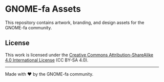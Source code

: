 # GNOME-fa Assets

This repository contains artwork, branding, and design assets for the GNOME-fa community.

## License

This work is licensed under the [Creative Commons Attribution-ShareAlike 4.0 International License](https://creativecommons.org/licenses/by-sa/4.0/) (CC BY-SA 4.0).

---
Made with ❤️ by the GNOME-fa community.
